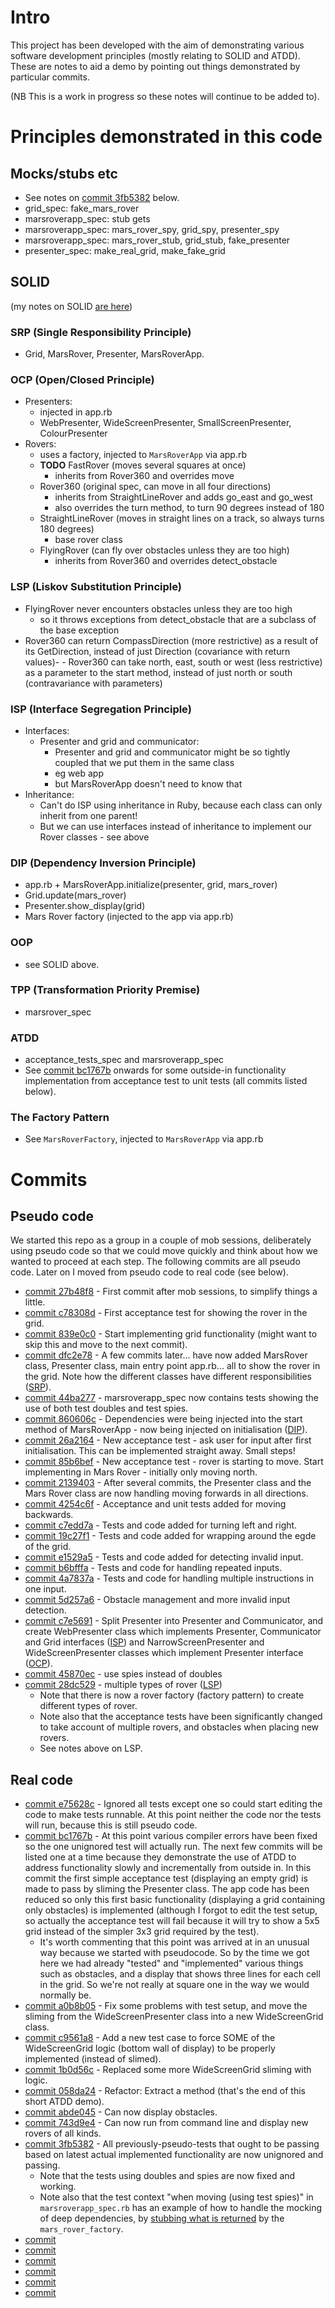 # Intro

This project has been developed with the aim of demonstrating various software development principles (mostly relating to SOLID and ATDD). These are notes to aid a demo by pointing out things demonstrated by particular commits.

(NB This is a work in progress so these notes will continue to be added to).

# Principles demonstrated in this code

## Mocks/stubs etc

- See notes on [commit 3fb5382](https://github.com/madetech/academy_2020_mob/commit/3fb5382) below.
- grid_spec: fake_mars_rover
- marsroverapp_spec: stub gets
- marsroverapp_spec: mars_rover_spy, grid_spy, presenter_spy
- marsroverapp_spec: mars_rover_stub, grid_stub, fake_presenter
- presenter_spec: make_real_grid, make_fake_grid

## SOLID 

(my notes on SOLID [are here](https://clare-wiki.herokuapp.com/pages/think/code-princ/SOLID))

### SRP (Single Responsibility Principle) 

- Grid, MarsRover, Presenter, MarsRoverApp.

### OCP (Open/Closed Principle)

- Presenters:
    - injected in app.rb
    - WebPresenter, WideScreenPresenter, SmallScreenPresenter, ColourPresenter
- Rovers:
    - uses a factory, injected to `MarsRoverApp` via app.rb
    - **TODO** FastRover (moves several squares at once)
        - inherits from Rover360 and overrides move
    - Rover360 (original spec, can move in all four directions)
        - inherits from StraightLineRover and adds go_east and go_west
        - also overrides the turn method, to turn 90 degrees instead of 180
    - StraightLineRover (moves in straight lines on a track, so always turns 180 degrees)
        - base rover class
    - FlyingRover (can fly over obstacles unless they are too high)
        - inherits from Rover360 and overrides detect_obstacle

### LSP (Liskov Substitution Principle)

- FlyingRover never encounters obstacles unless they are too high
    - so it throws exceptions from detect_obstacle that are a subclass of the base exception
- Rover360 can return CompassDirection (more restrictive) as a result of its GetDirection, instead of just Direction (covariance with return values)- - Rover360 can take north, east, south or west (less restrictive) as a parameter to the start method, instead of just north or south (contravariance with parameters)

### ISP (Interface Segregation Principle)

- Interfaces:
    - Presenter and grid and communicator:
        - Presenter and grid and communicator might be so tightly coupled that we put them in the same class
        - eg web app
        - but MarsRoverApp doesn't need to know that
- Inheritance:
    - Can't do ISP using inheritance in Ruby, because each class can only inherit from one parent!
    - But we can use interfaces instead of inheritance to implement our Rover classes - see above

### DIP (Dependency Inversion Principle)

- app.rb + MarsRoverApp.initialize(presenter, grid, mars_rover)
- Grid.update(mars_rover)
- Presenter.show_display(grid)
- Mars Rover factory (injected to the app via app.rb)

### OOP

- see SOLID above.

### TPP (Transformation Priority Premise)

- marsrover_spec

### ATDD

- acceptance_tests_spec and marsroverapp_spec
- See [commit bc1767b](https://github.com/madetech/academy_2020_mob/commit/bc1767b) onwards for some outside-in functionality implementation from acceptance test to unit tests (all commits listed below).

### The Factory Pattern

- See `MarsRoverFactory`, injected to `MarsRoverApp` via app.rb

# Commits

## Pseudo code

We started this repo as a group in a couple of mob sessions, deliberately using pseudo code so that we could move quickly and think about how we wanted to proceed at each step. The following commits are all pseudo code. Later on I moved from pseudo code to real code (see below).

- [commit 27b48f8](https://github.com/madetech/academy_2020_mob/commit/27b48f8) - First commit after mob sessions, to simplify things a little.
- [commit c78308d](https://github.com/madetech/academy_2020_mob/commit/c78308d) - First acceptance test for showing the rover in the grid.
- [commit 839e0c0](https://github.com/madetech/academy_2020_mob/commit/839e0c0) - Start implementing grid functionality (might want to skip this and move to the next commit).
- [commit dfc2e78](https://github.com/madetech/academy_2020_mob/commit/dfc2e78) - A few commits later... have now added MarsRover class, Presenter class, main entry point app.rb... all to show the rover in the grid. Note how the different classes have different responsibilities ([SRP](https://clare-wiki.herokuapp.com/pages/think/code-princ/SOLID#s-srp-single-responsibility-principle)).
- [commit 44ba277](https://github.com/madetech/academy_2020_mob/commit/44ba277) - marsroverapp_spec now contains tests showing the use of both test doubles and test spies.
- [commit 860606c](https://github.com/madetech/academy_2020_mob/commit/860606c) - Dependencies were being injected into the start method of MarsRoverApp - now being injected on initialisation ([DIP](https://clare-wiki.herokuapp.com/pages/think/code-princ/SOLID#d-dip-dependency-inversion-principle)).
- [commit 26a2164](https://github.com/madetech/academy_2020_mob/commit/26a2164) - New acceptance test - ask user for input after first initialisation. This can be implemented straight away. Small steps!
- [commit 85b6bef](https://github.com/madetech/academy_2020_mob/commit/85b6bef) - New acceptance test - rover is starting to move. Start implementing in Mars Rover - initially only moving north.
- [commit 2139403](https://github.com/madetech/academy_2020_mob/commit/2139403) - After several commits, the Presenter class and the Mars Rover class are now handling moving forwards in all directions.
- [commit 4254c6f](https://github.com/madetech/academy_2020_mob/commit/4254c6f) - Acceptance and unit tests added for moving backwards.
- [commit c7edd7a](https://github.com/madetech/academy_2020_mob/commit/c7edd7a) - Tests and code added for turning left and right.
- [commit 19c27f1](https://github.com/madetech/academy_2020_mob/commit/19c27f1) - Tests and code added for wrapping around the egde of the grid.
- [commit e1529a5](https://github.com/madetech/academy_2020_mob/commit/e1529a5) - Tests and code added for detecting invalid input.
- [commit b6bfffa](https://github.com/madetech/academy_2020_mob/commit/b6bfffa) - Tests and code for handling repeated inputs.
- [commit 4a7837a](https://github.com/madetech/academy_2020_mob/commit/4a7837a) - Tests and code for handling multiple instructions in one input.
- [commit 5d257a6](https://github.com/madetech/academy_2020_mob/commit/5d257a6) - Obstacle management and more invalid input detection.
- [commit c7e5691](https://github.com/madetech/academy_2020_mob/commit/c7e5691) - Split Presenter into Presenter and Communicator, and create WebPresenter class which implements Presenter, Communicator and Grid interfaces ([ISP](https://clare-wiki.herokuapp.com/pages/think/code-princ/SOLID#i-isp-interface-segregation-principle)) and NarrowScreenPresenter and WideScreenPresenter classes which implement Presenter interface ([OCP](https://clare-wiki.herokuapp.com/pages/think/code-princ/SOLID#o-ocp-open-closed-principle)). 
- [commit 45870ec](https://github.com/madetech/academy_2020_mob/commit/45870ec) - use spies instead of doubles
- [commit 28dc529](https://github.com/madetech/academy_2020_mob/commit/28dc529) - multiple types of rover ([LSP](https://clare-wiki.herokuapp.com/pages/think/code-princ/SOLID#l-lsp-liskov-substitution-principle))
    - Note that there is now a rover factory (factory pattern) to create different types of rover.
    - Note also that the acceptance tests have been significantly changed to take account of multiple rovers, and obstacles when placing new rovers. 
    - See notes above on LSP.

## Real code

- [commit e75628c](https://github.com/madetech/academy_2020_mob/commit/e75628c) - Ignored all tests except one so could start editing the code to make tests runnable. At this point neither the code nor the tests will run, because this is still pseudo code.
- [commit bc1767b](https://github.com/madetech/academy_2020_mob/commit/bc1767b) - At this point various compiler errors have been fixed so the one unignored test will actually run. The next few commits will be listed one at a time because they demonstrate the use of ATDD to address functionality slowly and incrementally from outside in. In this commit the first simple acceptance test (displaying an empty grid) is made to pass by sliming the Presenter class. The app code has been reduced so only this first basic functionality (displaying a grid containing only obstacles) is implemented (although I forgot to edit the test setup, so actually the acceptance test will fail because it will try to show a 5x5 grid instead of the simpler 3x3 grid required by the test).
    - It's worth commenting that this point was arrived at in an unusual way because we started with pseudocode. So by the time we got here we had already "tested" and "implemented" various things such as obstacles, and a display that shows three lines for each cell in the grid. So we're not really at square one in the way we would normally be.
- [commit a0b8b05](https://github.com/madetech/academy_2020_mob/commit/a0b8b05) - Fix some problems with test setup, and move the sliming from the WideScreenPresenter class into a new WideScreenGrid class.
- [commit c9561a8](https://github.com/madetech/academy_2020_mob/commit/c9561a8) - Add a new test case to force SOME of the WideScreenGrid logic (bottom wall of display) to be properly implemented (instead of slimed).
- [commit 1b0d56c](https://github.com/madetech/academy_2020_mob/commit/1b0d56c) - Replaced some more WideScreenGrid sliming with logic.
- [commit 058da24](https://github.com/madetech/academy_2020_mob/commit/058da24) - Refactor: Extract a method (that's the end of this short ATDD demo).
- [commit abde045](https://github.com/madetech/academy_2020_mob/commit/abde045) - Can now display obstacles.
- [commit 743d9e4](https://github.com/madetech/academy_2020_mob/commit/743d9e4) - Can now run from command line and display new rovers of all kinds.
- [commit 3fb5382](https://github.com/madetech/academy_2020_mob/commit/3fb5382) - All previously-pseudo-tests that ought to be passing based on latest actual implemented functionality are now unignored and passing.
    - Note that the tests using doubles and spies are now fixed and working.
    - Note also that the test context "when moving (using test spies)" in `marsroverapp_spec.rb` has an example of how to handle the mocking of deep dependencies, by [stubbing what is returned](https://github.com/madetech/academy_2020_mob/blob/3fb53826252525a52550fdbdb40337da211870e2/mars-rover/spec/marsroverapp_spec.rb#L143) by the `mars_rover_factory`.
- [commit](https://github.com/madetech/academy_2020_mob/commit/)
- [commit ](https://github.com/madetech/academy_2020_mob/commit/)
- [commit ](https://github.com/madetech/academy_2020_mob/commit/)
- [commit ](https://github.com/madetech/academy_2020_mob/commit/)
- [commit ](https://github.com/madetech/academy_2020_mob/commit/)
- [commit ](https://github.com/madetech/academy_2020_mob/commit/)
